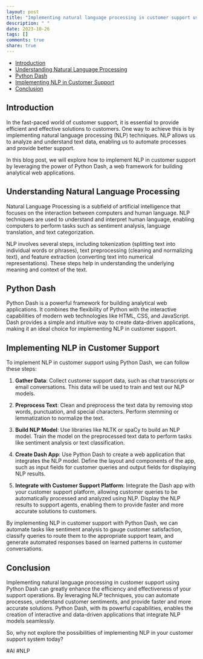 ```yaml
---
layout: post
title: "Implementing natural language processing in customer support using Python Dash"
description: " "
date: 2023-10-26
tags: []
comments: true
share: true
---
```


- [Introduction](#introduction)
- [Understanding Natural Language Processing](#understanding-natural-language-processing)
- [Python Dash](#python-dash)
- [Implementing NLP in Customer Support](#implementing-nlp-in-customer-support)
- [Conclusion](#conclusion)

## Introduction

In the fast-paced world of customer support, it is essential to provide efficient and effective solutions to customers. One way to achieve this is by implementing natural language processing (NLP) techniques. NLP allows us to analyze and understand text data, enabling us to automate processes and provide better support.

In this blog post, we will explore how to implement NLP in customer support by leveraging the power of Python Dash, a web framework for building analytical web applications.

## Understanding Natural Language Processing

Natural Language Processing is a subfield of artificial intelligence that focuses on the interaction between computers and human language. NLP techniques are used to understand and interpret human language, enabling computers to perform tasks such as sentiment analysis, language translation, and text categorization.

NLP involves several steps, including tokenization (splitting text into individual words or phrases), text preprocessing (cleaning and normalizing text), and feature extraction (converting text into numerical representations). These steps help in understanding the underlying meaning and context of the text.

## Python Dash

Python Dash is a powerful framework for building analytical web applications. It combines the flexibility of Python with the interactive capabilities of modern web technologies like HTML, CSS, and JavaScript. Dash provides a simple and intuitive way to create data-driven applications, making it an ideal choice for implementing NLP in customer support.

## Implementing NLP in Customer Support

To implement NLP in customer support using Python Dash, we can follow these steps:

1. **Gather Data**: Collect customer support data, such as chat transcripts or email conversations. This data will be used to train and test our NLP models.

2. **Preprocess Text**: Clean and preprocess the text data by removing stop words, punctuation, and special characters. Perform stemming or lemmatization to normalize the text.

3. **Build NLP Model**: Use libraries like NLTK or spaCy to build an NLP model. Train the model on the preprocessed text data to perform tasks like sentiment analysis or text classification.

4. **Create Dash App**: Use Python Dash to create a web application that integrates the NLP model. Define the layout and components of the app, such as input fields for customer queries and output fields for displaying NLP results.

5. **Integrate with Customer Support Platform**: Integrate the Dash app with your customer support platform, allowing customer queries to be automatically processed and analyzed using NLP. Display the NLP results to support agents, enabling them to provide faster and more accurate solutions to customers.

By implementing NLP in customer support with Python Dash, we can automate tasks like sentiment analysis to gauge customer satisfaction, classify queries to route them to the appropriate support team, and generate automated responses based on learned patterns in customer conversations.

## Conclusion

Implementing natural language processing in customer support using Python Dash can greatly enhance the efficiency and effectiveness of your support operations. By leveraging NLP techniques, you can automate processes, understand customer sentiments, and provide faster and more accurate solutions. Python Dash, with its powerful capabilities, enables the creation of interactive and data-driven applications that integrate NLP models seamlessly.

So, why not explore the possibilities of implementing NLP in your customer support system today?

#AI #NLP